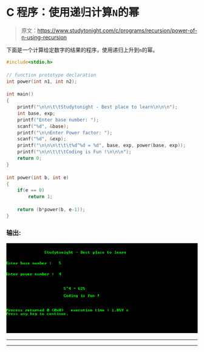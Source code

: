 # C 程序：使用递归计算`N`的幂

> 原文：<https://www.studytonight.com/c/programs/recursion/power-of-n-using-recursion>

下面是一个计算给定数字的结果的程序，使用递归上升到`n`的幂。

```cpp
#include<stdio.h>

// function prototype declaration
int power(int n1, int n2);

int main()
{
    printf("\n\n\t\tStudytonight - Best place to learn\n\n\n");
    int base, exp;
    printf("Enter base number: ");
    scanf("%d", &base);
    printf("\n\nEnter Power factor: ");
    scanf("%d", &exp);
    printf("\n\n\n\t\t\t%d^%d = %d", base, exp, power(base, exp));
    printf("\n\n\t\t\tCoding is Fun !\n\n\n");
    return 0;
}

int power(int b, int e)
{
    if(e == 0)
        return 1;

    return (b*power(b, e-1));
}
```

### 输出:

![Program to find Power of N using recursion](img/28497feefb9911a4320ec6e1c556344b.png)

* * *

* * *